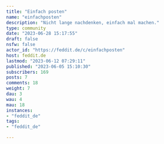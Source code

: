 ```yaml
---
title: "Einfach posten" 
name: "einfachposten"
description: "Nicht lange nachdenken, einfach mal machen."
type: community
date: "2023-06-28 15:17:55"
draft: false
nsfw: false
actor_id: "https://feddit.de/c/einfachposten"
host: feddit.de
lastmod: "2023-06-12 07:29:11"
published: "2023-06-05 15:10:30"
subscribers: 169
posts: 7
comments: 18
weight: 7
dau: 3
wau: 4
mau: 18
instances:
- "feddit_de"
tags: 
- "feddit_de"

---
```

